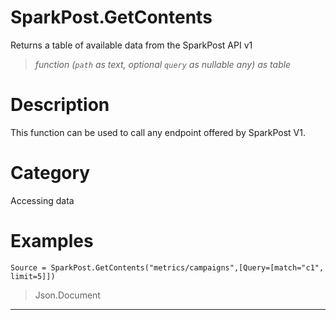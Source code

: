 ﻿# SparkPost.GetContents
Returns a table of available data from the SparkPost API v1
> _function (<code>path</code> as text, optional <code>query</code> as nullable any) as table_
# Description 
This function can be used to call any endpoint offered by SparkPost V1.

# Category 
Accessing data
# Examples 

```
Source = SparkPost.GetContents("metrics/campaigns",[Query=[match="c1", limit=5]])
```
> Json.Document
***
